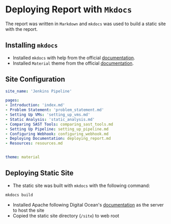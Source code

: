 # Deploying Report with `Mkdocs`

The report was written in `Markdown` and `mkdocs` was used to build a static site with the report.

## Installing `mkdocs`

* Installed `mkdocs` with help from the official [documentation](https://www.mkdocs.org/#installation).
* Installed `Material` theme from the official [documentation](https://squidfunk.github.io/mkdocs-material/).

## Site Configuration

```yaml
site_name: 'Jenkins Pipeline'

pages:
- Introduction: 'index.md'
- Problem Statement: 'problem_statement.md'
- Setting Up VMs: 'setting_up_vms.md'
- Static Analysis: 'static_analysis.md'
- Comparing SAST Tools: comparing_sast_tools.md
- Setting Up Pipeline: setting_up_pipeline.md
- Configuring Webhook: configuring_webhook.md
- Deploying Documentation: deploying_report.md
- Resources: resources.md


theme: material
```

## Deploying Static Site

* The static site was built with `mkdocs` with the following command:

```bash
mkdocs build
```

* Installed Apache following Digital Ocean's [documentation](https://www.digitalocean.com/community/tutorials/how-to-install-the-apache-web-server-on-ubuntu-18-04-quickstart#step-1-%E2%80%94-installing-apache) as the server to host the site
* Copied the static site directory (`/site`) to web root
